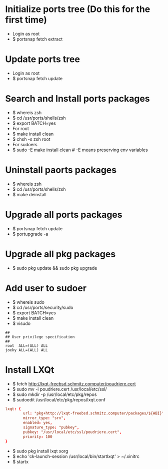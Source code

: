 Initialize ports tree (Do this for the first time)
=====
* Login as root
* $ portsnap fetch extract

Update ports tree
=====
* Login as root
* $ portsnap fetch update

Search and Install ports packages
=====
* $ whereis zsh
* $ cd /usr/ports/shells/zsh
* $ export BATCH=yes
* For root
* $ make install clean
* $ chsh -s zsh root
* For sudoers
* $ sudo -E make install clean # -E means preserving env variables

Uninstall paorts packages
=====
* $ whereis zsh
* $ cd /usr/ports/shells/zsh
* $ make deinstall

Upgrade all ports packages
=====
* $ portsnap fetch update
* $ portupgrade -a

Upgrade all pkg packages
=====
* $ sudo pkg update && sudo pkg upgrade

Add user to sudoer
=====
* $ whereis sudo
* $ cd /usr/ports/security/sudo
* $ export BATCH=yes
* $ make install clean
* $ visudo
```sudoers
##
## User privilege specification
##
root  ALL=(ALL) ALL
joeky ALL=(ALL) ALL
```

Install LXQt
=====
* $ fetch http://lxqt-freebsd.schmitz.computer/poudriere.cert
* $ sudo mv -i poudriere.cert /usr/local/etc/ssl/
* $ sudo mkdir -p /usr/local/etc/pkg/repos
* $ sudoedit /usr/local/etc/pkg/repos/lxqt.conf
```conf
lxqt: {
        url: "pkg+http://lxqt-freebsd.schmitz.computer/packages/${ABI}",
        mirror_type: "srv",
        enabled: yes,
        signature_type: "pubkey",
        pubkey: "/usr/local/etc/ssl/poudriere.cert",
        priority: 100
}
```
* $ sudo pkg install lxqt xorg
* $ echo 'ck-launch-session /usr/local/bin/startlxqt' > ~/.xinitrc
* $ startx
